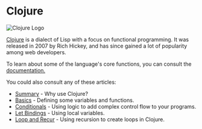 # Clojure

![Clojure Logo](http://i.imgur.com/bxuV5nJ.png)

[Clojure](https://clojure.org/) is a dialect of Lisp with a focus on functional programming.
It was released in 2007 by Rich Hickey, and has since gained a lot of popularity
among web developers.

To learn about some of the language's core functions, you can consult the
[documentation.](https://clojuredocs.org/)

You could also consult any of these articles:
* [Summary](Clojure-Summary) - Why use Clojure?
* [Basics](Clojure-Basics) - Defining some variables and functions.
* [Conditionals](Clojure-Conditionals) - Using logic to add complex control flow to your programs.
* [Let Bindings](Clojure-Let-Bindings) - Using local variables.
* [Loop and Recur](Clojure-Loop-Recur) - Using recursion to create loops in Clojure.
